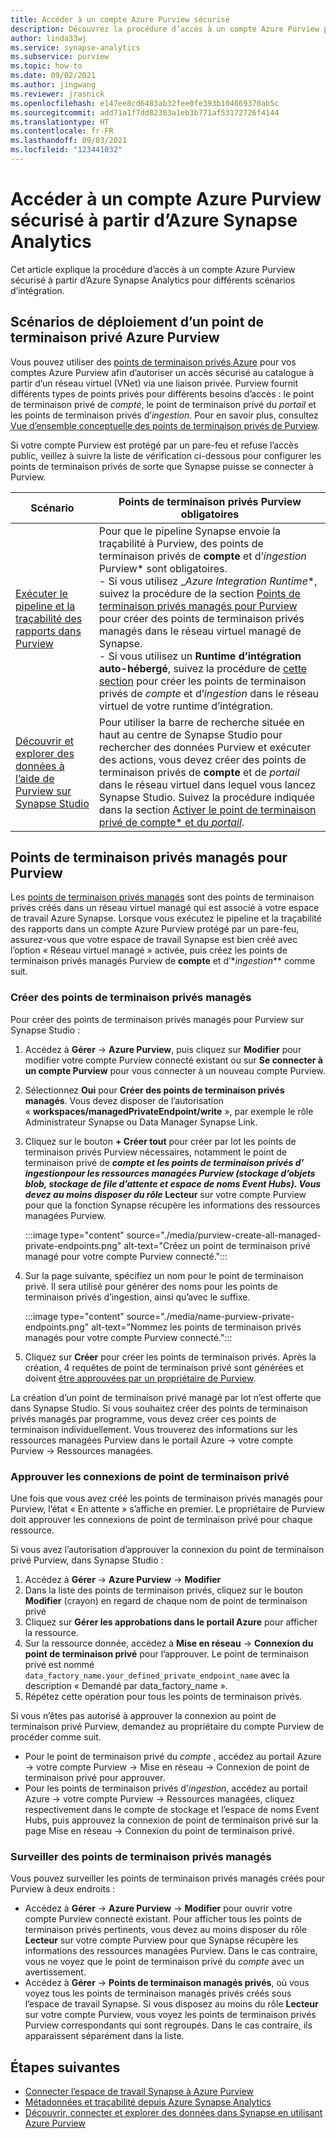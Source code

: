 ```yaml
---
title: Accéder à un compte Azure Purview sécurisé
description: Découvrez la procédure d’accès à un compte Azure Purview protégé par un pare-feu par le biais de points de terminaison privés à partir de Synapse
author: linda33wj
ms.service: synapse-analytics
ms.subservice: purview
ms.topic: how-to
ms.date: 09/02/2021
ms.author: jingwang
ms.reviewer: jrasnick
ms.openlocfilehash: e147ee8cd6483ab32fee0fe393b104669370ab5c
ms.sourcegitcommit: add71a1f7dd82303a1eb3b771af53172726f4144
ms.translationtype: HT
ms.contentlocale: fr-FR
ms.lasthandoff: 09/03/2021
ms.locfileid: "123441032"
---
```

# <a name="access-a-secured-azure-purview-account-from-azure-synapse-analytics"></a>Accéder à un compte Azure Purview sécurisé à partir d’Azure Synapse Analytics

Cet article explique la procédure d’accès à un compte Azure Purview sécurisé à partir d’Azure Synapse Analytics pour différents scénarios d’intégration.

## <a name="azure-purview-private-endpoint-deployment-scenarios"></a>Scénarios de déploiement d’un point de terminaison privé Azure Purview

Vous pouvez utiliser des [points de terminaison privés Azure](../../private-link/private-endpoint-overview.md) pour vos comptes Azure Purview afin d’autoriser un accès sécurisé au catalogue à partir d’un réseau virtuel (VNet) via une liaison privée. Purview fournit différents types de points privés pour différents besoins d’accès : le point de terminaison privé de *compte*, le point de terminaison privé du *portail* et les points de terminaison privés d’*ingestion*. Pour en savoir plus, consultez [Vue d’ensemble conceptuelle des points de terminaison privés de Purview](../../purview/catalog-private-link.md#conceptual-overview). 

Si votre compte Purview est protégé par un pare-feu et refuse l’accès public, veillez à suivre la liste de vérification ci-dessous pour configurer les points de terminaison privés de sorte que Synapse puisse se connecter à Purview. 

| Scénario                                                     | Points de terminaison privés Purview obligatoires                           |
| ------------------------------------------------------------ | ------------------------------------------------------------ |
| [Exécuter le pipeline et la traçabilité des rapports dans Purview](../../purview/how-to-lineage-azure-synapse-analytics.md) | Pour que le pipeline Synapse envoie la traçabilité à Purview, des points de terminaison privés de **compte** et d’_*_ingestion_*_ Purview* sont obligatoires. <br>- Si vous utilisez _*Azure Integration Runtime**, suivez la procédure de la section [Points de terminaison privés managés pour Purview](#managed-private-endpoints-for-purview) pour créer des points de terminaison privés managés dans le réseau virtuel managé de Synapse.<br>- Si vous utilisez un **Runtime d’intégration auto-hébergé**, suivez la procédure de [cette section](../../purview/catalog-private-link-end-to-end.md#option-2---enable-account-portal-and-ingestion-private-endpoint-on-existing-azure-purview-accounts) pour créer les points de terminaison privés de *compte* et d’*ingestion* dans le réseau virtuel de votre runtime d’intégration. |
| [Découvrir et explorer des données à l’aide de Purview sur Synapse Studio](how-to-discover-connect-analyze-azure-purview.md) | Pour utiliser la barre de recherche située en haut au centre de Synapse Studio pour rechercher des données Purview et exécuter des actions, vous devez créer des points de terminaison privés de **compte** et de _*_portail_*_ dans le réseau virtuel dans lequel vous lancez Synapse Studio. Suivez la procédure indiquée dans la section [Activer le point de terminaison privé de compte* et du *portail*](../../purview/catalog-private-link-account-portal.md#option-2---enable-account-and-portal-private-endpoint-on-existing-azure-purview-accounts). |

## <a name="managed-private-endpoints-for-purview"></a>Points de terminaison privés managés pour Purview

Les [points de terminaison privés managés](../security/synapse-workspace-managed-private-endpoints.md) sont des points de terminaison privés créés dans un réseau virtuel managé qui est associé à votre espace de travail Azure Synapse. Lorsque vous exécutez le pipeline et la traçabilité des rapports dans un compte Azure Purview protégé par un pare-feu, assurez-vous que votre espace de travail Synapse est bien créé avec l’option « Réseau virtuel managé » activée, puis créez les points de terminaison privés managés Purview de **compte** et d’*_ingestion_** comme suit.

### <a name="create-managed-private-endpoints"></a>Créer des points de terminaison privés managés

Pour créer des points de terminaison privés managés pour Purview sur Synapse Studio :

1. Accédez à **Gérer** -> **Azure Purview**, puis cliquez sur **Modifier** pour modifier votre compte Purview connecté existant ou sur **Se connecter à un compte Purview** pour vous connecter à un nouveau compte Purview.

2. Sélectionnez **Oui** pour **Créer des points de terminaison privés managés**. Vous devez disposer de l’autorisation « **workspaces/managedPrivateEndpoint/write** », par exemple le rôle Administrateur Synapse ou Data Manager Synapse Link.

3. Cliquez sur le bouton **+ Créer tout** pour créer par lot les points de terminaison privés Purview nécessaires, notamment le point de terminaison privé de **_compte_ *et les points de terminaison privés d’* _ingestion_*pour les ressources managées Purview (stockage d’objets blob, stockage de file d’attente et espace de noms Event Hubs). Vous devez au moins disposer du rôle* Lecteur** sur votre compte Purview pour que la fonction Synapse récupère les informations des ressources managées Purview.

   :::image type="content" source="./media/purview-create-all-managed-private-endpoints.png" alt-text="Créez un point de terminaison privé managé pour votre compte Purview connecté.":::

4. Sur la page suivante, spécifiez un nom pour le point de terminaison privé. Il sera utilisé pour générer des noms pour les points de terminaison privés d’ingestion, ainsi qu’avec le suffixe.

   :::image type="content" source="./media/name-purview-private-endpoints.png" alt-text="Nommez les points de terminaison privés managés pour votre compte Purview connecté.":::

5. Cliquez sur **Créer** pour créer les points de terminaison privés. Après la création, 4 requêtes de point de terminaison privé sont générées et doivent [être approuvées par un propriétaire de Purview](#approve-private-endpoint-connections).

La création d’un point de terminaison privé managé par lot n’est offerte que dans Synapse Studio. Si vous souhaitez créer des points de terminaison privés managés par programme, vous devez créer ces points de terminaison individuellement. Vous trouverez des informations sur les ressources managées Purview dans le portail Azure -> votre compte Purview -> Ressources managées.

### <a name="approve-private-endpoint-connections"></a>Approuver les connexions de point de terminaison privé

Une fois que vous avez créé les points de terminaison privés managés pour Purview, l’état « En attente » s’affiche en premier. Le propriétaire de Purview doit approuver les connexions de point de terminaison privé pour chaque ressource.

Si vous avez l’autorisation d’approuver la connexion du point de terminaison privé Purview, dans Synapse Studio : 

1. Accédez à **Gérer** -> **Azure Purview** -> **Modifier**
2. Dans la liste des points de terminaison privés, cliquez sur le bouton **Modifier** (crayon) en regard de chaque nom de point de terminaison privé
3. Cliquez sur **Gérer les approbations dans le portail Azure** pour afficher la ressource.
4. Sur la ressource donnée, accédez à **Mise en réseau** -> **Connexion du point de terminaison privé** pour l’approuver. Le point de terminaison privé est nommé `data_factory_name.your_defined_private_endpoint_name` avec la description « Demandé par data_factory_name ».
5. Répétez cette opération pour tous les points de terminaison privés.

Si vous n’êtes pas autorisé à approuver la connexion au point de terminaison privé Purview, demandez au propriétaire du compte Purview de procéder comme suit.

- Pour le point de terminaison privé du *compte* , accédez au portail Azure -> votre compte Purview -> Mise en réseau -> Connexion de point de terminaison privé pour approuver.
- Pour les points de terminaison privés d'*ingestion*, accédez au portail Azure -> votre compte Purview -> Ressources managées, cliquez respectivement dans le compte de stockage et l’espace de noms Event Hubs, puis approuvez la connexion de point de terminaison privé sur la page Mise en réseau -> Connexion du point de terminaison privé.

### <a name="monitor-managed-private-endpoints"></a>Surveiller des points de terminaison privés managés

Vous pouvez surveiller les points de terminaison privés managés créés pour Purview à deux endroits :

- Accédez à **Gérer** -> **Azure Purview** -> **Modifier** pour ouvrir votre compte Purview connecté existant. Pour afficher tous les points de terminaison privés pertinents, vous devez au moins disposer du rôle **Lecteur** sur votre compte Purview pour que Synapse récupère les informations des ressources managées Purview. Dans le cas contraire, vous ne voyez que le point de terminaison privé du *compte* avec un avertissement.
- Accédez à **Gérer** -> **Points de terminaison managés privés**, où vous voyez tous les points de terminaison managés privés créés sous l’espace de travail Synapse. Si vous disposez au moins du rôle **Lecteur** sur votre compte Purview, vous voyez les points de terminaison privés Purview correspondants qui sont regroupés. Dans le cas contraire, ils apparaissent séparément dans la liste.

## <a name="nextsteps"></a>Étapes suivantes 

- [Connecter l’espace de travail Synapse à Azure Purview](quickstart-connect-azure-purview.md)
- [Métadonnées et traçabilité depuis Azure Synapse Analytics](../../purview/how-to-lineage-azure-synapse-analytics.md)
- [Découvrir, connecter et explorer des données dans Synapse en utilisant Azure Purview](how-to-discover-connect-analyze-azure-purview.md)